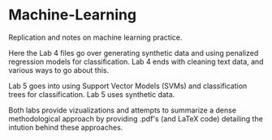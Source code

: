 # Machine-Learning
Replication and notes on machine learning practice.

Here the Lab 4 files go over generating synthetic data and using penalized regression models for classification. Lab 4 ends with cleaning text data, and various ways to go about this.

Lab 5 goes into using Support Vector Models (SVMs) and classification trees for classification. Lab 5 uses synthetic data.

Both labs provide vizualizations and attempts to summarize a dense methodological approach by providing .pdf's (and LaTeX code) detailing the intution behind these approaches. 
